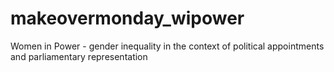 # makeovermonday_wipower
Women in Power - gender inequality in the context of political appointments and parliamentary representation
